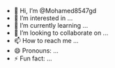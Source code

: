 - 👋 Hi, I’m @Mohamed8547gd
- 👀 I’m interested in ...
- 🌱 I’m currently learning ...
- 💞️ I’m looking to collaborate on ...
- 📫 How to reach me ...
- 😄 Pronouns: ...
- ⚡ Fun fact: ...

<!---
Mohamed8547gd/Mohamed8547gd is a ✨ special ✨ repository because its `README.md` (this file) appears on your GitHub profile.
You can click the Preview link to take a look at your changes.
--->

